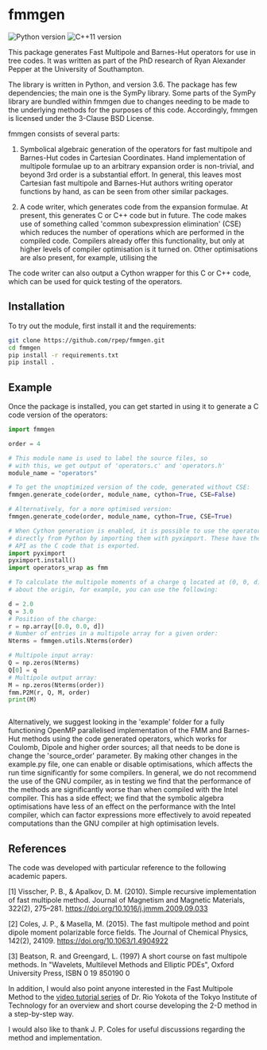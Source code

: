 # fmmgen
![Python version](https://img.shields.io/badge/Python-%3E%3D%203.6-brightgreen.svg)
![C++11 version](https://img.shields.io/badge/c%2B%2B-11-brightgreen)

This package generates Fast Multipole and Barnes-Hut operators for use in tree codes.
It was written as part of the PhD research of Ryan Alexander Pepper at the University of Southampton.

The library is written in Python, and version 3.6. The package has few dependencies; the main one is the SymPy library. Some parts of the SymPy library are bundled within fmmgen due to changes needing to be made to the underlying methods for the purposes of this code. Accordingly, fmmgen is licensed under the 3-Clause BSD License.

fmmgen consists of several parts:

1) Symbolical algebraic generation of the operators for fast multipole and Barnes-Hut codes in Cartesian Coordinates. Hand implementation of multipole formulae up to an arbitrary expansion order is non-trivial, and beyond 3rd order is a substantial effort. In general, this leaves most Cartesian fast multipole and Barnes-Hut authors writing operator functions by hand, as can be seen from other similar packages.

2) A code writer, which generates code from the expansion formulae. At present,
this generates C or C++ code but in future. The code makes use of something called 'common subexpression
elimination' (CSE) which reduces the number of operations which are performed in
the compiled code. Compilers already offer this functionality, but only at
higher levels of compiler optimisation is it turned on. Other optimisations are also present, for example, utilising the  

The code writer can also output a Cython wrapper for this C or C++ code, which can be
used for quick testing of the operators.


## Installation

To try out the module, first install it and the requirements:

```bash
git clone https://github.com/rpep/fmmgen.git
cd fmmgen
pip install -r requirements.txt
pip install .
```

## Example

Once the package is installed, you can get started in using it to generate a C code version of the operators:

```python
import fmmgen

order = 4

# This module name is used to label the source files, so 
# with this, we get output of 'operators.c' and 'operators.h'
module_name = "operators"

# To get the unoptimized version of the code, generated without CSE:
fmmgen.generate_code(order, module_name, cython=True, CSE=False)

# Alternatively, for a more optimised version:
fmmgen.generate_code(order, module_name, cython=True, CSE=True)

# When Cython generation is enabled, it is possible to use the operator functions
# directly from Python by importing them with pyximport. These have the same 
# API as the C code that is exported.
import pyximport
pyximport.install()
import operators_wrap as fmm

# To calculate the multipole moments of a charge q located at (0, 0, d)
# about the origin, for example, you can use the following:

d = 2.0
q = 3.0
# Position of the charge:
r = np.array([0.0, 0.0, d])
# Number of entries in a multipole array for a given order:
Nterms = fmmgen.utils.Nterms(order)

# Multipole input array:
Q = np.zeros(Nterms)
Q[0] = q
# Multipole output array:
M = np.zeros(Nterms(order))
fmm.P2M(r, Q, M, order) 
print(M)



```

Alternatively, we suggest looking in the 'example' folder for a fully functioning OpenMP parallelised implementation of the FMM and Barnes-Hut methods using the code generated operators, which works for Coulomb, Dipole and higher order sources; all that needs to be done is change the 'source_order' parameter. By making other changes in the example.py file, one can enable or disable optimisations, which affects the run time significantly for some compilers. In general, we do not recommend the use of the GNU compiler, as in testing we find that the performance of the methods are significantly worse than when compiled with the Intel compiler. This has a side effect; we find that the symbolic algebra optimisations have less of an effect on the performance with the Intel compiler, which can factor expressions more effectively to avoid repeated computations than the GNU compiler at high optimisation levels.

## References

The code was developed with particular reference to the following academic papers.

[1] Visscher, P. B., & Apalkov, D. M. (2010). Simple recursive implementation of fast multipole method. Journal of Magnetism and Magnetic Materials, 322(2), 275–281. https://doi.org/10.1016/j.jmmm.2009.09.033

[2] Coles, J. P., & Masella, M. (2015). The fast multipole method and point dipole moment polarizable force fields. The Journal of Chemical Physics, 142(2), 24109. https://doi.org/10.1063/1.4904922

[3] Beatson, R. and Greengard, L. (1997) A short course on fast multipole methods. In "Wavelets, Multilevel Methods and Elliptic PDEs", Oxford University Press, ISBN 0 19 850190 0

In addition, I would also point anyone interested in the Fast Multipole Method to the [video tutorial series](https://www.youtube.com/playlist?list=PLpa6_YduENMF080NikNninGG-7e1hK1eQ) of Dr. Rio Yokota of the Tokyo Institute of Technology for an overview and short course developing the 2-D method in a step-by-step way.

I would also like to thank J. P. Coles for useful discussions regarding the method and implementation.
